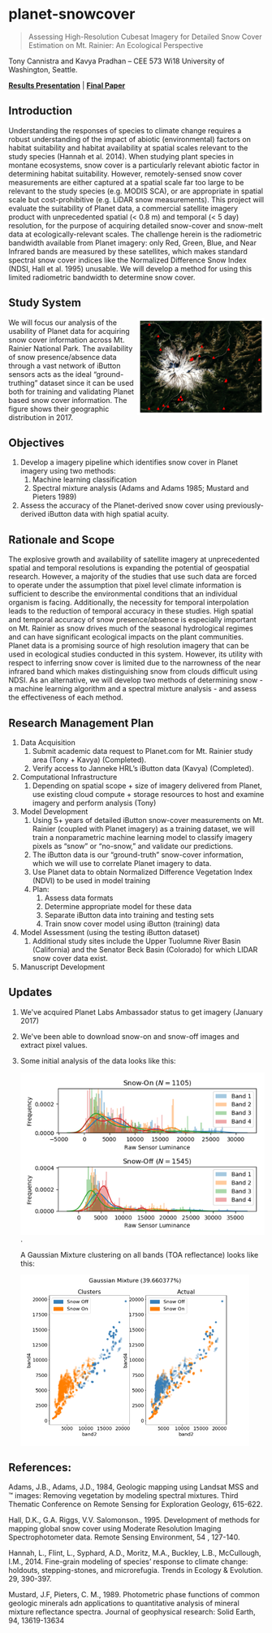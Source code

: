 # planet-snowcover
> Assessing High-Resolution Cubesat Imagery for Detailed Snow Cover Estimation on Mt. Rainier: An Ecological Perspective

Tony Cannistra and Kavya Pradhan – CEE 573 Wi18 University of Washington, Seattle.

[**Results Presentation**](https://docs.google.com/presentation/d/174RDwsjo9BVH3Lxn2SKa70jmZlqzDUOFXx_y3du1Qvk/edit?usp=sharing) | [**Final Paper**](./cannistra-pradhan-cee573_final.pdf)

## Introduction

Understanding the responses of species to climate change requires a robust understanding of the impact of abiotic (environmental) factors on habitat suitability and habitat availability at spatial scales relevant to the study species (Hannah et al. 2014). When studying plant species in montane ecosystems, snow cover is a particularly relevant abiotic factor in determining habitat suitability. However, remotely-sensed snow cover measurements are either captured at a spatial scale far too large to be relevant to the study species (e.g. MODIS SCA), or are appropriate in spatial scale but cost-prohibitive (e.g. LiDAR snow measurements). This project will evaluate the suitability of Planet data, a commercial satellite imagery product with unprecedented spatial (< 0.8 m) and temporal (< 5 day) resolution, for the purpose of acquiring detailed snow-cover and snow-melt data at ecologically-relevant scales. The challenge herein is the radiometric bandwidth available from Planet imagery: only Red, Green, Blue, and Near Infrared bands are measured by these satellites, which makes standard spectral snow cover indices like the Normalized Difference Snow Index (NDSI, Hall et al. 1995) unusable. We will develop a method for using this limited radiometric bandwidth to determine snow cover. 


## Study System 
<img align="right" src="figures/testout.png" width="250"/>
We will focus our analysis of the usability of Planet data for acquiring snow cover information across Mt. Rainier National Park. The availability of snow presence/absence data through a vast network of iButton sensors acts as the ideal “ground-truthing” dataset since it can be used both for training and validating Planet based snow cover information. The figure shows their geographic distribution in 2017.

## Objectives

1. Develop a imagery pipeline which identifies snow cover in Planet imagery using two methods: 
   1. Machine learning classification
   2. Spectral mixture analysis (Adams and Adams 1985; Mustard and Pieters 1989)
1. Assess the accuracy of the Planet-derived snow cover using previously-derived iButton data with high spatial acuity.


## Rationale and Scope

The explosive growth and availability of satellite imagery at unprecedented spatial and temporal resolutions is expanding the potential of geospatial research. However, a majority of the studies that use such data are forced to operate under the assumption that pixel level climate information is sufficient to describe the environmental conditions that an individual organism is facing. Additionally, the necessity for temporal interpolation leads to the reduction of temporal accuracy in these studies. High spatial and temporal accuracy of snow presence/absence is especially important on Mt. Rainier as snow drives much of the seasonal hydrological regimes and can have significant ecological impacts on the plant communities. 
        Planet data is a promising source of high resolution imagery that can be used in ecological studies conducted in this system. However, its utility with respect to inferring snow cover is limited due to the narrowness of the near infrared band which makes distinguishing snow from clouds difficult using NDSI. As an alternative, we will develop two methods of determining snow - a machine learning algorithm and a spectral mixture analysis - and assess the effectiveness of each method.


## Research Management Plan

1. Data Acquisition
   1. Submit academic data request to Planet.com for Mt. Rainier study area (Tony + Kavya) (Completed).
   2. Verify access to Janneke HRL’s iButton data (Kavya) (Completed).
1. Computational Infrastructure 
   1. Depending on spatial scope + size of imagery delivered from Planet, use existing cloud compute + storage resources to host and examine imagery and perform analysis (Tony)
1. Model Development
   1. Using 5+ years of detailed iButton snow-cover measurements on Mt. Rainier (coupled with Planet imagery) as a training dataset, we will train a nonparametric machine learning model to classify imagery pixels as “snow” or “no-snow,” and validate our predictions.
   2. The iButton data is our “ground-truth” snow-cover information, which we will use to correlate Planet imagery to data. 
   3. Use Planet data to obtain Normalized Difference Vegetation Index (NDVI) to be used in model training 
   4. Plan:
      1. Assess data formats
      2. Determine appropriate model for these data
      3. Separate iButton data into training and testing sets
      4. Train snow cover model using iButton (training) data
1. Model Assessment (using the testing iButton dataset)
   1. Additional study sites include the Upper Tuolumne River Basin (California) and the Senator Beck Basin (Colorado) for which LIDAR snow cover data exist.
1. Manuscript Development

## Updates

1. We've acquired Planet Labs Ambassador status to get imagery (January 2017)
2. We've been able to download snow-on and snow-off images and extract pixel values. 
3. Some initial analysis of the data looks like this: 
	
	<img src="figures/histcompare.png" width="500" align="center"/>.
	
	 A Gaussian Mixture clustering on all bands (TOA reflectance) looks like this:
	
	<img src="figures/gaussiancluster.png" width="450" align="center"/>


## References:        


Adams, J.B., Adams, J.D., 1984, Geologic mapping using Landsat MSS and ™ images: Removing vegetation by modeling spectral mixtures.  Third Thematic Conference on Remote Sensing for Exploration Geology, 615-622.

Hall, D.K., G.A. Riggs, V.V. Salomonson., 1995. Development of methods for mapping global snow cover using Moderate Resolution Imaging Spectrophotometer data.  Remote Sensing Environment, 54 , 127-140.

Hannah, L., Flint, L., Syphard, A.D., Moritz, M.A., Buckley, L.B., McCullough, I.M., 2014. Fine-grain modeling of species’ response to climate change: holdouts, stepping-stones, and microrefugia. Trends in Ecology & Evolution. 29, 390-397.

Mustard, J.F, Pieters, C. M., 1989. Photometric phase functions of common geologic minerals adn applications to quantitative analysis of mineral mixture reflectance spectra. Journal of geophysical research: Solid Earth, 94, 13619-13634
